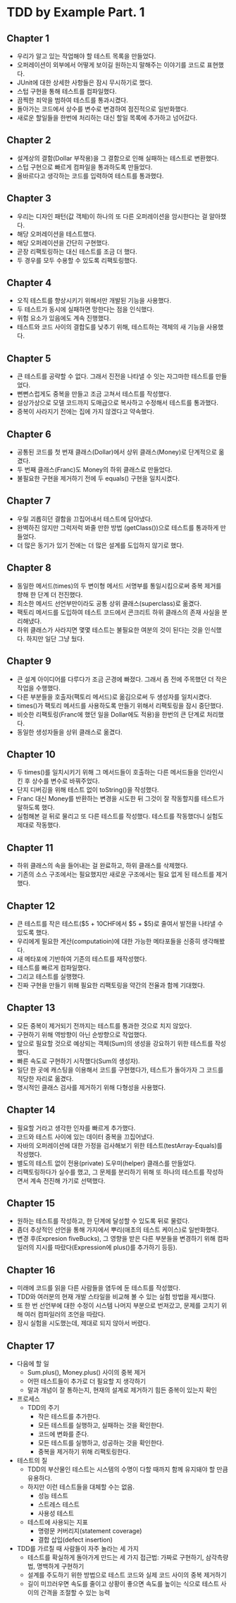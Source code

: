 # TDD by Example Part. 1

## Chapter 1
 * 우리가 알고 있는 작업해야 할 테스트 목록을 만들었다.
 * 오퍼레이션이 외부에서 어떻게 보이길 원하는지 말해주는 이야기를 코드로 표현했다.
 * JUnit에 대한 상세한 사항들은 잠시 무시하기로 했다.
 * 스텁 구현을 통해 테스트를 컴파일했다.
 * 끔찍한 죄악을 범하여 테스트를 통과시켰다.
 * 돌아가는 코드에서 상수를 변수로 변경하여 점진적으로 일반화했다.
 * 새로운 할일들을 한번에 처리하는 대신 할일 목록에 추가하고 넘어갔다.
 
 ## Chapter 2
 * 설계상의 결함(Dollar 부작용)을 그 결함으로 인해 실패하는 테스트로 변환했다.
 * 스텁 구현으로 빠르게 컴파일을 통과하도록 만들었다.
 * 올바르다고 생각하는 코드를 입력하여 테스트를 통과했다.
 
 ## Chapter 3
 * 우리는 디자인 패턴(값 객체)이 하나의 또 다른 오퍼레이션을 암시한다는 걸 알아챘다.
 * 해당 오퍼레이션을 테스트했다.
 * 해당 오퍼레이션을 간단히 구현했다.
 * 곧장 리팩토링하는 대신 테스트를 조금 더 했다.
 * 두 경우를 모두 수용할 수 있도록 리팩토링했다.
 
 ## Chapter 4
 * 오직 테스트를 향상시키기 위해서만 개발된 기능을 사용했다.
 * 두 테스트가 동시에 실패하면 망한다는 점을 인식했다.
 * 위험 요소가 있음에도 계속 진행했다.
 * 테스트와 코드 사이의 결합도를 낮추기 위해, 테스트하는 객체의 새 기능을 사용했다.
 
 ## Chapter 5
 * 큰 테스트를 공략할 수 없다. 그래서 진전을 나타낼 수 잇는 자그마한 테스트를 만들었다.
 * 뻔뻔스럽게도 중복을 만들고 조금 고쳐서 테스트를 작성했다.
 * 설상가상으로 모델 코드까지 도매급으로 복사하고 수정해서 테스트를 통과했다.
 * 중복이 사라지기 전에는 집에 가지 않겠다고 약속했다.
 
 ## Chapter 6
 * 공통된 코드를 첫 번재 클래스(Dollar)에서 상위 클래스(Money)로 단계적으로 옮겼다.
 * 두 번째 클래스(Franc)도 Money의 하위 클래스로 만들었다.
 * 불필요한 구현을 제거하기 전에 두 equals() 구현을 일치시켰다.
 
 ## Chapter 7
 * 우릴 괴롭히던 결함을 끄집어내서 테스트에 담아냈다.
 * 완벽하진 않지만 그럭저럭 봐줄 만한 방법 (getClass())으로 테스트를 통과하게 만들었다.
 * 더 많은 동기가 있기 전에는 더 많은 설계를 도입하지 않기로 했다.
 
 ## Chapter 8
 * 동일한 메서드(times)의 두 변이형 메서드 서명부를 통일시킴으로써 중복 제거를 향해 한 단계 더 전진했다.
 * 최소한 메서드 선언부만이라도 공통 상위 클래스(superclass)로 옮겼다.
 * 팩토리 메서드를 도입하여 테스트 코드에서 콘크리트 하위 클래스의 존재 사실을 분리해냈다.
 * 하위 클래스가 사라지면 몇몇 테스트는 불필요한 여분의 것이 된다는 것을 인식했다. 하지만 일단 그냥 뒀다.
 
 ## Chapter 9
 * 큰 설계 아이디어를 다루다가 조금 곤경에 빠졌다. 그래서 좀 전에 주목했던 더 작은 작업을 수행했다.
 * 다른 부분들을 호출자(팩토리 메서드)로 옮김으로써 두 생성자를 일치시켰다.
 * times()가 팩토리 메서드를 사용하도록 만들기 위해서 리팩토링을 잠시 중단했다.
 * 비슷한 리팩토링(Franc에 했던 일을 Dollar에도 적용)을 한번의 큰 단계로 처리했다.
 * 동일한 생성자들을 상위 클래스로 옮겼다.
 
 ## Chapter 10
 * 두 times()를 일치시키기 위해 그 메서드들이 호출하는 다른 메서드들을 인라인시킨 후 상수를 변수로 바꿔주었다.
 * 단지 디버깅을 위해 테스트 없이 toString()을 작성했다.
 * Franc 대신 Money를 반환하는 변경을 시도한 뒤 그것이 잘 작동할지를 테스트가 말하도록 했다.
 * 실험해본 걸 뒤로 물리고 또 다른 테스트를 작성했다. 테스트를 작동했더니 실험도 제대로 작동했다.
 
 ## Chapter 11
 * 하위 클래스의 속을 들어내는 걸 완료하고, 하위 클래스를 삭제했다.
 * 기존의 소스 구조에서는 필요했지만 새로운 구조에서는 필요 없게 된 테스트를 제거했다.

## Chapter 12
* 큰 테스트를 작은 테스트($5 + 10CHF에서 $5 + $5)로 줄여서 발전을 나타낼 수 있도록 했다.
* 우리에게 필요한 계산(computatioin)에 대한 가능한 메타포들을 신중히 생각해봤다.
* 새 메타포에 기반하여 기존의 테스트를 재작성했다.
* 테스트를 빠르게 컴파일했다.
* 그리고 테스트를 실행했다.
* 진짜 구현을 만들기 위해 필요한 리팩토링을 약간의 전율과 함께 기대했다.

## Chapter 13
* 모든 중복이 제거되기 전까지는 테스트를 통과한 것으로 치지 않았다.
* 구현하기 위해 역방향이 아닌 순방향으로 작업했다.
* 앞으로 필요할 것으로 예상되는 객체(Sum)의 생성을 강요하기 위한 테스트를 작성했다.
* 빠른 속도로 구현하기 시작했다(Sum의 생성자).
* 일단 한 곳에 캐스팅을 이용해서 코드를 구현했다가, 테스트가 돌아가자 그 코드를 적당한 자리로 옮겼다.
* 명시적인 클래스 검사를 제거하기 위해 다형성을 사용했다.

## Chapter 14
* 필요할 거라고 생각한 인자를 빠르게 추가했다.
* 코드와 테스트 사이에 있는 데이터 중복을 끄집어냈다.
* 자바의 오퍼레이션에 대한 가정을 검사해보기 위한 테스트(testArray-Equals)를 작성했다.
* 별도의 테스트 없이 전용(private) 도우미(helper) 클래스를 만들었다.
* 리팩토링하다가 실수를 했고, 그 문제를 분리하기 위해 또  하나의 테스트를 작성하면서 계속 전진해 가기로 선택했다.

## Chapter 15
* 원하는 테스트를 작성하고, 한 단계에 달성할 수 있도록 뒤로 물렀다.
* 좀더 추상적인 선언을 통해 가지에서 뿌리(애초의 테스트 케이스)로 일반화했다.
* 변경 후(Expresion fiveBucks), 그 영향을 받은 다른 부분들을 변경하기 위해 컴파일러의 지시를 따랐다(Expression에 plus()를 추가하기 등등).

## Chapter 16
* 미래에 코드를 읽을 다른 사람들을 염두에 둔 테스트를 작성했다.
* TDD와 여러분의 현재 개발 스타일을 비교해 볼 수 있는 실험 방법을 제시했다.
* 또 한 번 선언부에 대한 수정이 시스템 나머지 부분으로 번져갔고, 문제를 고치기 위해 여러 컴파일러의 조언을 따랐다.
* 잠시 실험을 시도했는데, 제대로 되지 않아서 버렸다.

## Chapter 17
* 다음에 할 일
    * Sum.plus(), Money.plus() 사이의 중복 제거
    * 어떤 테스트들이 추가로 더 필요할 지 생각하기
    * 말과 개념이 잘 통하는지, 현재의 설계로 제거하기 힘든 중복이 있는지 확인  
* 프로세스
    * TDD의 주기
        * 작은 테스트를 추가한다.
        * 모든 테스트를 실행하고, 실패하는 것을 확인한다.
        * 코드에 변화를 준다.
        * 모든 테스트를 실행하고, 성공하는 것을 확인한다.
        * 중복을 제거하기 위해 리팩토링한다.
* 테스트의 질
    * TDD의 부산물인 테스트는 시스템의 수명이 다할 때까지 함께 유지돼야 할 만큼 유용하다.
    * 하지만 이런 테스트들을 대체할 수는 없음.
        * 성능 테스트
        * 스트레스 테스트
        * 사용성 테스트
    * 테스트에 사용되는 지표
        * 명령문 커버리지(statement coverage)
        * 결합 삽입(defect insertion)
* TDD를 가르칠 때 사람들이 자주 놀라는 세 가지
    * 테스트를 확실하게 돌아가게 만드는 세 가지 접근법: 가짜로 구현하기, 삼각측량법, 명백하게 구현하기
    * 설계를 주도하기 위한 방법으로 테스트 코드와 실제 코드 사이의 중복 제거하기
    * 길이 미끄러우면 속도를 줄이고 상황이 좋으면 속도를 높이는 식으로 테스트 사이의 간격을 조절할 수 있는 능력